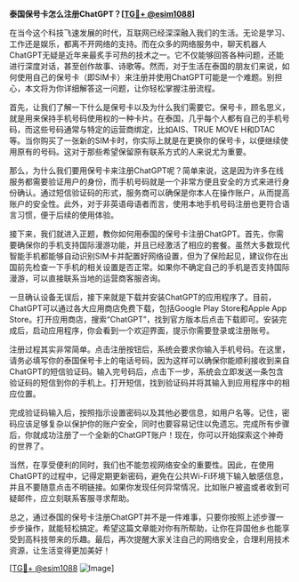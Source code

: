 **泰国保号卡怎么注册ChatGPT？[[TG💪+ @esim1088](https://t.me/s/esim1088)]**

在当今这个科技飞速发展的时代，互联网已经深深融入我们的生活。无论是学习、工作还是娱乐，都离不开网络的支持。而在众多的网络服务中，聊天机器人ChatGPT无疑是近年来最炙手可热的技术之一。它不仅能够回答各种问题，还能进行深度对话，甚至创作故事、诗歌等。然而，对于生活在泰国的朋友们来说，如何使用自己的保号卡（即SIM卡）来注册并使用ChatGPT可能是一个难题。别担心，本文将为你详细解答这一问题，让你轻松掌握注册流程。

首先，让我们了解一下什么是保号卡以及为什么我们需要它。保号卡，顾名思义，就是用来保持手机号码使用权的一种卡片。在泰国，几乎每个人都有自己的手机号码，而这些号码通常与特定的运营商绑定，比如AIS、TRUE MOVE H和DTAC等。当你购买了一张新的SIM卡时，你实际上就是在更换你的保号卡，以便继续使用原有的号码。这对于那些希望保留原有联系方式的人来说尤为重要。

那么，为什么我们要用保号卡来注册ChatGPT呢？简单来说，这是因为许多在线服务都需要验证用户的身份，而手机号码就是一个非常方便且安全的方式来进行身份确认。通过短信验证码的形式，服务商可以确保是你本人在操作账户，从而提高账户的安全性。此外，对于非英语母语者而言，使用本地手机号码注册也更符合语言习惯，便于后续的使用体验。

接下来，我们就进入正题，教你如何用泰国的保号卡注册ChatGPT。首先，你需要确保你的手机支持国际漫游功能，并且已经激活了相应的套餐。虽然大多数现代智能手机都能够自动识别SIM卡并配置好网络设置，但为了保险起见，建议你在出国前先检查一下手机的相关设置是否正常。如果你不确定自己的手机是否支持国际漫游，可以直接联系当地的运营商客服咨询。

一旦确认设备无误后，接下来就是下载并安装ChatGPT的应用程序了。目前，ChatGPT可以通过各大应用商店免费下载，包括Google Play Store和Apple App Store。打开应用商店，搜索“ChatGPT”，找到官方版本后点击下载即可。安装完成后，启动应用程序，你会看到一个欢迎界面，提示你需要登录或注册账号。

注册过程其实非常简单。点击注册按钮后，系统会要求你输入手机号码。在这里，请务必填写你的泰国保号卡上的电话号码，因为这样可以确保你能顺利接收到来自ChatGPT的短信验证码。输入完号码后，点击下一步，系统会立即发送一条包含验证码的短信到你的手机上。打开短信，找到验证码并将其输入到应用程序中的相应位置。

完成验证码输入后，按照指示设置密码以及其他必要信息，如用户名等。记住，密码应该足够复杂以保护你的账户安全，同时也要容易记住以免遗忘。完成所有步骤后，你就成功注册了一个全新的ChatGPT账户！现在，你可以开始探索这个神奇的世界了。

当然，在享受便利的同时，我们也不能忽视网络安全的重要性。因此，在使用ChatGPT的过程中，记得定期更新密码，避免在公共Wi-Fi环境下输入敏感信息，并且不要随意点击不明链接。如果你发现任何异常情况，比如账户被盗或者收到可疑邮件，应立刻联系客服寻求帮助。

总之，通过泰国的保号卡注册ChatGPT并不是一件难事，只要你按照上述步骤一步步操作，就能轻松搞定。希望这篇文章能对你有所帮助，让你在异国他乡也能享受到高科技带来的乐趣。最后，再次提醒大家关注自己的网络安全，合理利用技术资源，让生活变得更加美好！

[[TG💪+ @esim1088](https://t.me/s/esim1088) ![Image](https://i.postimg.cc/4NQfJmqS/Snipaste-2025-05-13-00-14-12.png)]